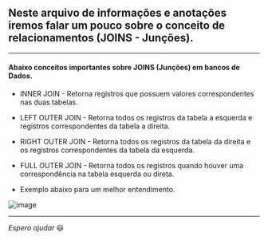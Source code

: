 ## Neste arquivo de informações e anotações iremos falar um pouco sobre o conceito de relacionamentos (JOINS - Junções). 

---

#### Abaixo conceitos importantes sobre JOINS (Junções) em bancos de Dados.

* INNER JOIN - Retorna registros que possuem valores correspondentes nas duas tabelas.

* LEFT OUTER JOIN - Retorna todos os registros da tabela a esquerda e registros correspondentes da tabela a direita.

* RIGHT OUTER JOIN - Retorna todos os registros da tabela da direita e os registros correspondentes da tabela da esquerda.

* FULL OUTER JOIN - Retorna todos os registros quando houver uma correspondência na tabela esquerda ou direta.

* Exemplo abaixo para um melhor entendimento.

![image](https://user-images.githubusercontent.com/57469401/130973255-c09cb8af-2297-49eb-98d2-88bbb415b793.png)

---

_Espero ajudar_ :smiley:
